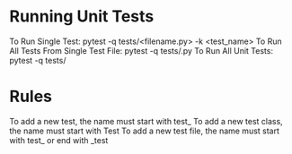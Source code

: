 # Running Unit Tests
To Run Single Test: pytest -q tests/<filename.py> -k <test_name>
To Run All Tests From Single Test File: pytest -q tests/<filename>.py
To Run All Unit Tests: pytest -q tests/

# Rules
To add a new test, the name must start with test_
To add a new test class, the name must start with Test
To add a new test file, the name must start with test_ or end with _test